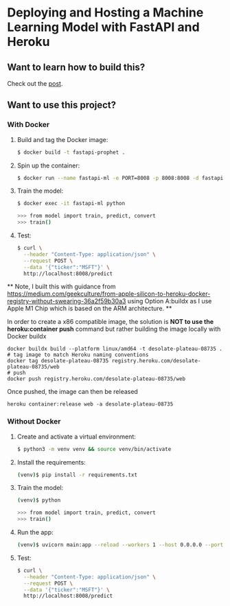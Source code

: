 # Deploying and Hosting a Machine Learning Model with FastAPI and Heroku

## Want to learn how to build this?

Check out the [post](https://testdriven.io/blog/fastapi-machine-learning).

## Want to use this project?

### With Docker

1. Build and tag the Docker image:

    ```sh
    $ docker build -t fastapi-prophet .
    ```

1. Spin up the container:

    ```sh
    $ docker run --name fastapi-ml -e PORT=8008 -p 8008:8008 -d fastapi-prophet:latest
    ```

1. Train the model:

    ```sh
    $ docker exec -it fastapi-ml python

    >>> from model import train, predict, convert
    >>> train()
    ```

1. Test:

    ```sh
    $ curl \
      --header "Content-Type: application/json" \
      --request POST \
      --data '{"ticker":"MSFT"}' \
      http://localhost:8008/predict
    ```
** Note, I built this with guidance from https://medium.com/geekculture/from-apple-silicon-to-heroku-docker-registry-without-swearing-36a2f59b30a3 using Option A:buildx as I use Apple M1 Chip which is based on the ARM architecture. **

In order to create a x86 compatible image, the solution is **NOT to use the heroku:container push** command but rather building the image locally with Docker buildx

```
docker buildx build --platform linux/amd64 -t desolate-plateau-08735 .
# tag image to match Heroku naming conventions
docker tag desolate-plateau-08735 registry.heroku.com/desolate-plateau-08735/web
# push
docker push registry.heroku.com/desolate-plateau-08735/web
```
Once pushed, the image can then be released
```
heroku container:release web -a desolate-plateau-08735
```

### Without Docker

1. Create and activate a virtual environment:

    ```sh
    $ python3 -m venv venv && source venv/bin/activate
    ```

1. Install the requirements:

    ```sh
    (venv)$ pip install -r requirements.txt
    ```

1. Train the model:

    ```sh
    (venv)$ python

    >>> from model import train, predict, convert
    >>> train()
    ```

1. Run the app:

    ```sh
    (venv)$ uvicorn main:app --reload --workers 1 --host 0.0.0.0 --port 8008
    ```

1. Test:

    ```sh
    $ curl \
      --header "Content-Type: application/json" \
      --request POST \
      --data '{"ticker":"MSFT"}' \
      http://localhost:8008/predict
    ```

